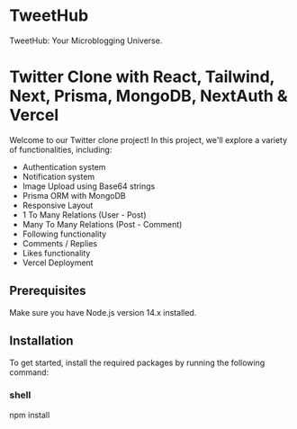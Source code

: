 # TweetHub
TweetHub: Your Microblogging Universe.

# Twitter Clone with React, Tailwind, Next, Prisma, MongoDB, NextAuth & Vercel 

Welcome to our Twitter clone project! In this project, we'll explore a variety of functionalities, including:

- Authentication system
- Notification system
- Image Upload using Base64 strings
- Prisma ORM with MongoDB
- Responsive Layout
- 1 To Many Relations (User - Post)
- Many To Many Relations (Post - Comment)
- Following functionality
- Comments / Replies
- Likes functionality
- Vercel Deployment

## Prerequisites

Make sure you have Node.js version 14.x installed.

## Installation

To get started, install the required packages by running the following command:

### shell
npm install

